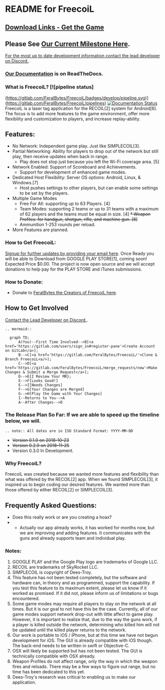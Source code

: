 # README for FreecoiL

## [Download Links - Get the Game](https://gitlab.com/FeralBytes/FreecoiL/snippets/1781429)

## Please See [Our Current Milestone Here](https://gitlab.com/FeralBytes/FreecoiL/-/milestones/2).
[For the most up to date development information contact the lead developer on Discord.](https://discordapp.com/invite/tn4hThV).

### [Our Documentation](https://freecoil.readthedocs.io/en/latest/) is on ReadTheDocs.

### What is FreecoiL?   [![pipeline status]

(https://gitlab.com/FeralBytes/FreecoiL/badges/develop/pipeline.svg)](https://gitlab.com/FeralBytes/FreecoiL/pipelines)  [![Documentation Status](https://readthedocs.org/projects/freecoil/badge/?version=develop)](https://freecoil.readthedocs.io/en/develop/)
FreecoiL is a laser tag application for the RECOIL[2] system for Android[6]. The focus is to add more features to the game environment, offer more flexibility and customization to players, and increase replay-ability. 

## Features:

* No Network: Independent game play. Just like SIMPLECOIL[3].
* Partial Networking: Ability for players to drop out of the network but still play, then receive updates when back in range. 
  * Play does not stop just because you left the Wi-Fi coverage area. [5]
* Network Enabled: Support of Scoreboard and Achievements.
  * Support for development of enhanced game modes.
* Dedicated Host Flexibility: Server OS options: Android, Linux, & Windows.[7]
  * Host pushes settings to other players, but can enable some settings to be set by the players.
* Multiple Game Modes
  * Free For All: supporting up to 63 Players. [4]
  * Team Modes: supporting 2 teams or up to 31 teams with a maximum of 62 players and the teams must be equal in size. [4]
  <del>* Weapon Profiles: for handgun, shotgun, rifle, and machine gun. [8]</del>
  * Ammunition 1-253 rounds per reload.   
* More Features are planned.

### How to Get FreecoiL:

[Signup for further updates by providing your email here](https://docs.google.com/forms/d/e/1FAIpQLSd-ZglY7iiT7ToqPvR-o6Bv0AsBIz9rJWOAWz83Mygj_GL-Yw/viewform).
Once Ready you will be able to Download from GOOGLE PLAY STORE[1], coming soon! Expected Price $0.00. The project is now open source and we will accept donations to help pay for the PLAY STORE and iTunes submissions.

### How to Donate:

* Donate to [FeralBytes the Creators of FreecoiL here](https://www.paypal.me/FeralBytes).

## How to Get Involved

[Contact the Lead Developer on Discord.](https://discordapp.com/invite/tn4hThV).
```eval_rst
.. mermaid::

  graph TD;
      A(You)--First Time Involved-->B[<a href='https://gitlab.com/users/sign_in#register-pane'>Create Account on GitLab</a>];
      B-->C[<a href='https://gitlab.com/FeralBytes/FreecoiL/'>Clone & Branch FreecoiL<a/>];
      C-->D[<a href='https://gitlab.com/FeralBytes/FreecoiL/merge_requests/new'>Make Changes & Submit a Merge Request</a>];
      D-->E{I Review Your MR};
      E-->F[Looks Good!]
      E-->I[Needs Changes]
      F-->G[Your Changes are Merged]
      G-->H[Play the Game with Your Changes]
      I--Returns to You-->A
      A--After Changes-->D
```

### The Release Plan So Far: If we are able to speed up the timeline below, we will.

```eval_rst
.. note:: All dates are in ISO Standard Format: YYYY-MM-DD
```
* <del>Version 0.1.0 on 2018-10-23</del>
* <del>Version 0.2.0 on 2018-11-25</del>
* Version 0.3.0 In Development.

### Why FreecoiL?

FreecoiL was created because we wanted more features and flexibility than what was offered by the RECOIL[2] app. When we found SIMPLECOIL[3], it inspired us to begin coding our desired features. We wanted more than those offered by either RECOIL[2] or SIMPLECOIL[3].

## Frequently Asked Questions:

* Does this really work or are you creating a hoax? 
* * Actually our app already works, it has worked for months now, but we are improving and adding features. It communicates with the guns and already supports team and individual play.

### Notes:

1. GOOGLE PLAY and the Google Play logo are trademarks of Google LLC.
2. RECOIL are trademarks of SkyRocket LLC.
3. SIMPLECOIL is copyright of Dees-Troy.
4. This feature has not been tested completely, but the software and hardware can, in theory and as programmed, support the capability. If you test this feature to its maximum extent, please let us know if it worked as promised. If it did not, please inform us of limitations or bugs encountered.
5. Some game modes may require all players to stay on the network at all times. But it is our goal to not have this be the case. Currently, all of our game modes support network drop-out with little affect to game play. However, it is important to realize that, due to the way the guns work, if a player is killed outside the network, determining who killed him will not be updated until the killed player returns to the network.
6. Our work is portable to iOS / iPhone, but at this time we have not begun development for iOS. The GUI is already compatible with iOS though. The back-end needs to be written in swift or Objective-C.
7. OSX will likely be supported but has not been tested. The GUI is technically compatible with OSX already.
8. Weapon Profiles do not affect range, only the way in which the weapon fires and reloads. There may be a few ways to figure out range, but no time has been dedicated to this yet.
9. Dees-Troy's research was critical to enabling us to make our application. 
